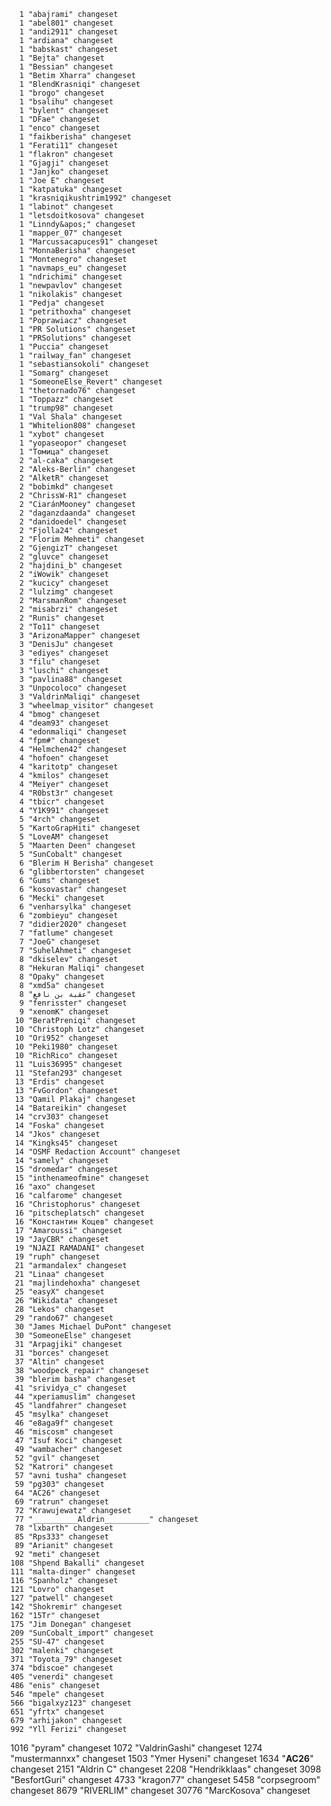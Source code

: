       1 "abajrami" changeset
      1 "abel801" changeset
      1 "andi2911" changeset
      1 "ardiana" changeset
      1 "babskast" changeset
      1 "Bejta" changeset
      1 "Bessian" changeset
      1 "Betim Xharra" changeset
      1 "BlendKrasniqi" changeset
      1 "brogo" changeset
      1 "bsalihu" changeset
      1 "bylent" changeset
      1 "DFae" changeset
      1 "enco" changeset
      1 "faikberisha" changeset
      1 "Ferati11" changeset
      1 "flakron" changeset
      1 "Gjagji" changeset
      1 "Janjko" changeset
      1 "Joe E" changeset
      1 "katpatuka" changeset
      1 "krasniqikushtrim1992" changeset
      1 "labinot" changeset
      1 "letsdoitkosova" changeset
      1 "Linndy&apos;" changeset
      1 "mapper_07" changeset
      1 "Marcussacapuces91" changeset
      1 "MonnaBerisha" changeset
      1 "Montenegro" changeset
      1 "navmaps_eu" changeset
      1 "ndrichimi" changeset
      1 "newpavlov" changeset
      1 "nikolakis" changeset
      1 "Pedja" changeset
      1 "petrithoxha" changeset
      1 "Poprawiacz" changeset
      1 "PR Solutions" changeset
      1 "PRSolutions" changeset
      1 "Puccia" changeset
      1 "railway_fan" changeset
      1 "sebastiansokoli" changeset
      1 "Somarg" changeset
      1 "SomeoneElse_Revert" changeset
      1 "thetornado76" changeset
      1 "Toppazz" changeset
      1 "trump98" changeset
      1 "Val Shala" changeset
      1 "Whitelion808" changeset
      1 "xybot" changeset
      1 "yopaseopor" changeset
      1 "Томица" changeset
      2 "al-caka" changeset
      2 "Aleks-Berlin" changeset
      2 "AlketR" changeset
      2 "bobimkd" changeset
      2 "ChrissW-R1" changeset
      2 "CiaránMooney" changeset
      2 "daganzdaanda" changeset
      2 "danidoedel" changeset
      2 "Fjolla24" changeset
      2 "Florim Mehmeti" changeset
      2 "GjengizT" changeset
      2 "gluvce" changeset
      2 "hajdini_b" changeset
      2 "iWowik" changeset
      2 "kucicy" changeset
      2 "lulzimg" changeset
      2 "MarsmanRom" changeset
      2 "misabrzi" changeset
      2 "Runis" changeset
      2 "To11" changeset
      3 "ArizonaMapper" changeset
      3 "DenisJu" changeset
      3 "ediyes" changeset
      3 "filu" changeset
      3 "luschi" changeset
      3 "pavlina88" changeset
      3 "Unpocoloco" changeset
      3 "ValdrinMaliqi" changeset
      3 "wheelmap_visitor" changeset
      4 "bmog" changeset
      4 "deam93" changeset
      4 "edonmaliqi" changeset
      4 "fpm#" changeset
      4 "Helmchen42" changeset
      4 "hofoen" changeset
      4 "karitotp" changeset
      4 "kmilos" changeset
      4 "Meiyer" changeset
      4 "R0bst3r" changeset
      4 "tbicr" changeset
      4 "Y1K991" changeset
      5 "4rch" changeset
      5 "KartoGrapHiti" changeset
      5 "LoveAM" changeset
      5 "Maarten Deen" changeset
      5 "SunCobalt" changeset
      6 "Blerim H Berisha" changeset
      6 "glibbertorsten" changeset
      6 "Gums" changeset
      6 "kosovastar" changeset
      6 "Mecki" changeset
      6 "venharsylka" changeset
      6 "zombieyu" changeset
      7 "didier2020" changeset
      7 "fatlume" changeset
      7 "JoeG" changeset
      7 "SuhelAhmeti" changeset
      8 "dkiselev" changeset
      8 "Hekuran Maliqi" changeset
      8 "Opaky" changeset
      8 "xmd5a" changeset
      8 "عقبة بن نافع" changeset
      9 "fenrisster" changeset
      9 "xenomK" changeset
     10 "BeratPreniqi" changeset
     10 "Christoph Lotz" changeset
     10 "Ori952" changeset
     10 "Peki1980" changeset
     10 "RichRico" changeset
     11 "Luis36995" changeset
     11 "Stefan293" changeset
     13 "Erdis" changeset
     13 "FvGordon" changeset
     13 "Qamil Plakaj" changeset
     14 "Batareikin" changeset
     14 "crv303" changeset
     14 "Foska" changeset
     14 "Jkos" changeset
     14 "Kingks45" changeset
     14 "OSMF Redaction Account" changeset
     14 "samely" changeset
     15 "dromedar" changeset
     15 "inthenameofmine" changeset
     16 "axo" changeset
     16 "calfarome" changeset
     16 "Christophorus" changeset
     16 "pitscheplatsch" changeset
     16 "Константин Коцев" changeset
     17 "Amaroussi" changeset
     19 "JayCBR" changeset
     19 "NJAZI RAMADANI" changeset
     19 "ruph" changeset
     21 "armandalex" changeset
     21 "Linaa" changeset
     21 "majlindehoxha" changeset
     25 "easyX" changeset
     26 "Wikidata" changeset
     28 "Lekos" changeset
     29 "rando67" changeset
     30 "James Michael DuPont" changeset
     30 "SomeoneElse" changeset
     31 "Arpagjiki" changeset
     31 "borces" changeset
     37 "Altin" changeset
     38 "woodpeck_repair" changeset
     39 "blerim basha" changeset
     41 "srividya_c" changeset
     44 "xperiamuslim" changeset
     45 "landfahrer" changeset
     45 "msylka" changeset
     46 "e8aga9f" changeset
     46 "miscosm" changeset
     47 "Isuf Koci" changeset
     49 "wambacher" changeset
     52 "gvil" changeset
     52 "Katrori" changeset
     57 "avni tusha" changeset
     59 "pg303" changeset
     64 "AC26" changeset
     69 "ratrun" changeset
     72 "Krawujewatz" changeset
     77 "__________Aldrin__________" changeset
     78 "lxbarth" changeset
     85 "Rps333" changeset
     89 "Arianit" changeset
     92 "meti" changeset
    108 "Shpend Bakalli" changeset
    111 "malta-dinger" changeset
    116 "Spanholz" changeset
    121 "Lovro" changeset
    127 "patwell" changeset
    142 "Shokremir" changeset
    162 "15Tr" changeset
    175 "Jim Donegan" changeset
    209 "SunCobalt_import" changeset
    255 "SU-47" changeset
    302 "malenki" changeset
    371 "Toyota_79" changeset
    374 "bdiscoe" changeset
    405 "venerdi" changeset
    486 "enis" changeset
    546 "mpele" changeset
    566 "bigalxyz123" changeset
    651 "yfrtx" changeset
    679 "arhijakon" changeset
    992 "Yll Ferizi" changeset
   1016 "pyram" changeset
   1072 "ValdrinGashi" changeset
   1274 "mustermannxx" changeset
   1503 "Ymer Hyseni" changeset
   1634 "__________AC26__________" changeset
   2151 "Aldrin   C" changeset
   2208 "Hendrikklaas" changeset
   3098 "BesfortGuri" changeset
   4733 "kragon77" changeset
   5458 "corpsegroom" changeset
   8679 "RIVERLIM" changeset
  30776 "MarcKosova" changeset
